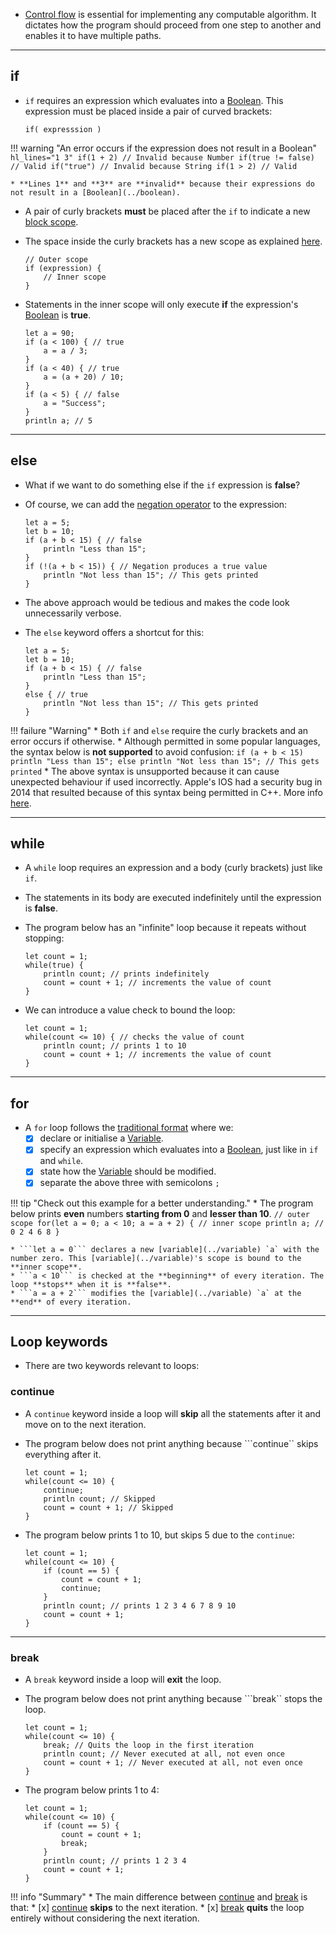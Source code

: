 
* [Control flow](../control_flow) is essential for implementing any computable algorithm. It dictates how the program should proceed from one step to another and enables it to have multiple paths.

***
## **if**

* ```if``` requires an expression which evaluates into a [Boolean](../boolean). This expression must be placed inside a pair of curved brackets:
    
    ```
    if( expresssion )
    ```

!!! warning "An error occurs if the expression does not result in a Boolean"
    ```hl_lines="1 3"
    if(1 + 2) // Invalid because Number
    if(true != false) // Valid
    if("true") // Invalid because String
    if(1 > 2) // Valid
    ```

    * **Lines 1** and **3** are **invalid** because their expressions do not result in a [Boolean](../boolean).

* A pair of curly brackets **must** be placed after the `if` to indicate a new [block scope](../variable#block-scoping-and-shadowing).
* The space inside the curly brackets has a new scope as explained [here](../variable#block-scoping-and-shadowing).
    
    ```hl_lines="3"
    // Outer scope
    if (expression) {
        // Inner scope
    }
    ```

* Statements in the inner scope will only execute **if** the expression's [Boolean](../boolean) is **true**.

    ```
    let a = 90;
    if (a < 100) { // true
        a = a / 3;
    }
    if (a < 40) { // true
        a = (a + 20) / 10;
    }
    if (a < 5) { // false
        a = "Success";
    }
    println a; // 5
    ```

***
## **else**
* What if we want to do something else if the ```if``` expression is **false**?
* Of course, we can add the [negation operator](../boolean#logical-operators) to the expression:

    ```hl_lines="6"
    let a = 5;
    let b = 10;
    if (a + b < 15) { // false
        println "Less than 15";
    }
    if (!(a + b < 15)) { // Negation produces a true value
        println "Not less than 15"; // This gets printed
    }
    ```
* The above approach would be tedious and makes the code look unnecessarily verbose.
* The ```else``` keyword offers a shortcut for this:

    ```hl_lines="6"
    let a = 5;
    let b = 10;
    if (a + b < 15) { // false
        println "Less than 15";
    }
    else { // true
        println "Not less than 15"; // This gets printed
    }
    ```

!!! failure "Warning"
    * Both ```if``` and ```else``` require the curly brackets and an error occurs if otherwise.
    * Although permitted in some popular languages, the syntax below is **not supported** to avoid confusion:
    ```
        if (a + b < 15)
            println "Less than 15";
        else
            println "Not less than 15"; // This gets printed
    ```
    * The above syntax is unsupported because it can cause unexpected behaviour if used incorrectly.
    Apple's IOS had a security bug in 2014 that resulted because of this syntax being permitted in C++.
    More info [here](https://www.imperialviolet.org/2014/02/22/applebug.html).

***
## **while**

* A ```while``` loop requires an expression and a body (curly brackets) just like ```if```.
* The statements in its body are executed indefinitely until the expression is **false**.
* The program below has an "infinite" loop because it repeats without stopping:

    ```
    let count = 1;
    while(true) {
        println count; // prints indefinitely
        count = count + 1; // increments the value of count
    }
    ```

* We can introduce a value check to bound the loop:

    ```hl_lines="2"
    let count = 1;
    while(count <= 10) { // checks the value of count
        println count; // prints 1 to 10
        count = count + 1; // increments the value of count
    }
    ```

***
## **for**

* A ```for``` loop follows the [traditional format](https://en.wikipedia.org/wiki/For_loop#Traditional_for-loops) where we:
    * [x] declare or initialise a [Variable](../variable).
    * [x] specify an expression which evaluates into a [Boolean](../boolean), just like in ```if``` and ```while```.
    * [x] state how the [Variable](../variable) should be modified.
    * [x] separate the above three with semicolons `;`

!!! tip "Check out this example for a better understanding."
    * The program below prints **even** numbers **starting from 0** and **lesser than 10**.
    ```
    // outer scope
    for(let a = 0; a < 10; a = a + 2) {
        // inner scope
        println a; // 0 2 4 6 8
    }
    ```

    * ```let a = 0``` declares a new [variable](../variable) `a` with the number zero. This [variable](../variable)'s scope is bound to the **inner scope**.
    * ```a < 10``` is checked at the **beginning** of every iteration. The loop **stops** when it is **false**.
    * ```a = a + 2``` modifies the [variable](../variable) `a` at the **end** of every iteration.

***
## **Loop keywords**

* There are two keywords relevant to loops:

### **continue**

* A ```continue``` keyword inside a loop will **skip** all the statements after it and move on to the next iteration.
* The program below does not print anything because ```continue`` skips everything after it.

    ```hl_lines="3"
    let count = 1;
    while(count <= 10) {
        continue;
        println count; // Skipped
        count = count + 1; // Skipped
    }
    ```

* The program below prints 1 to 10, but skips 5 due to the ```continue```:

    ```hl_lines="5"
    let count = 1;
    while(count <= 10) {
        if (count == 5) {
            count = count + 1;
            continue;
        }
        println count; // prints 1 2 3 4 6 7 8 9 10
        count = count + 1;
    }
    ```

***
### **break**

* A ```break``` keyword inside a loop will **exit** the loop.
* The program below does not print anything because ```break`` stops the loop.

    ```hl_lines="3"
    let count = 1;
    while(count <= 10) {
        break; // Quits the loop in the first iteration
        println count; // Never executed at all, not even once
        count = count + 1; // Never executed at all, not even once
    }
    ```

* The program below prints 1 to 4:

    ```hl_lines="5"
    let count = 1;
    while(count <= 10) {
        if (count == 5) {
            count = count + 1;
            break;
        }
        println count; // prints 1 2 3 4
        count = count + 1;
    }
    ```

!!! info "Summary"
    * The main difference between [continue](../control_flow#continue) and [break](../control_flow#break) is that:
        * [x] [continue](../control_flow#continue) **skips** to the next iteration.
        * [x] [break](../control_flow#break) **quits** the loop entirely without considering the next iteration.



